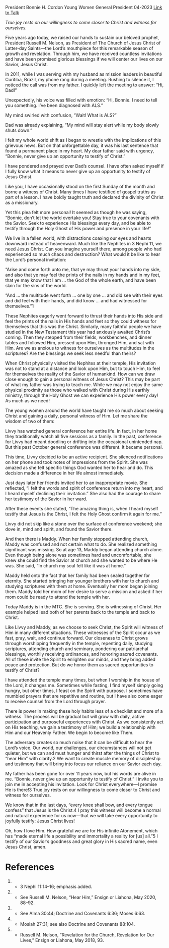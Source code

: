 President Bonnie H. Cordon
Young Women General President
04-2023
[Link to Talk](https://www.churchofjesuschrist.org/study/general-conference/2023/04/12cordon?lang=eng)

_True joy rests on our willingness to come closer to Christ and witness for ourselves._

Five years ago today, we raised our hands to sustain our beloved prophet, President Russell M. Nelson, as President of The Church of Jesus Christ of Latter-day Saints―the Lord’s mouthpiece for this remarkable season of growth and revelation. Through him, we have received countless invitations and have been promised glorious blessings if we will center our lives on our Savior, Jesus Christ.

In 2011, while I was serving with my husband as mission leaders in beautiful Curitiba, Brazil, my phone rang during a meeting. Rushing to silence it, I noticed the call was from my father. I quickly left the meeting to answer: “Hi, Dad!”

Unexpectedly, his voice was filled with emotion: “Hi, Bonnie. I need to tell you something. I’ve been diagnosed with ALS.”

My mind swirled with confusion, “Wait! What is ALS?”

Dad was already explaining, “My mind will stay alert while my body slowly shuts down.”

I felt my whole world shift as I began to wrestle with the implications of this grievous news. But on that unforgettable day, it was his last sentence that found a permanent place in my heart. My dear father said with urgency, “Bonnie, never give up an opportunity to testify of Christ.”

I have pondered and prayed over Dad’s counsel. I have often asked myself if I fully know what it means to never give up an opportunity to testify of Jesus Christ.

Like you, I have occasionally stood on the first Sunday of the month and borne a witness of Christ. Many times I have testified of gospel truths as part of a lesson. I have boldly taught truth and declared the divinity of Christ as a missionary.

Yet this plea felt more personal! It seemed as though he was saying, “Bonnie, don’t let the world overtake you! Stay true to your covenants with the Savior. Seek to experience His blessings every day, and be able to testify through the Holy Ghost of His power and presence in your life!”

We live in a fallen world, with distractions coaxing our eyes and hearts downward instead of heavenward. Much like the Nephites in 3 Nephi 11, we need Jesus Christ. Can you imagine yourself there, among people who had experienced so much chaos and destruction? What would it be like to hear the Lord’s personal invitation:

“Arise and come forth unto me, that ye may thrust your hands into my side, and also that ye may feel the prints of the nails in my hands and in my feet, that ye may know that I am … the God of the whole earth, and have been slain for the sins of the world.

“And … the multitude went forth … one by one … and did see with their eyes and did feel with their hands, and did know … and had witnessed for themselves.”1

These Nephites eagerly went forward to thrust their hands into His side and feel the prints of the nails in His hands and feet so they could witness for themselves that this was the Christ. Similarly, many faithful people we have studied in the New Testament this year had anxiously awaited Christ’s coming. Then they stepped from their fields, workbenches, and dinner tables and followed Him, pressed upon Him, thronged Him, and sat with Him. Are we as anxious to witness for ourselves as the multitudes in the scriptures? Are the blessings we seek less needful than theirs?

When Christ physically visited the Nephites at their temple, His invitation was not to stand at a distance and look upon Him, but to touch Him, to feel for themselves the reality of the Savior of humankind. How can we draw close enough to gain a personal witness of Jesus Christ? This may be part of what my father was trying to teach me. While we may not enjoy the same physical proximity as those who walked with Christ during His earthly ministry, through the Holy Ghost we can experience His power every day! As much as we need!

The young women around the world have taught me so much about seeking Christ and gaining a daily, personal witness of Him. Let me share the wisdom of two of them:

Livvy has watched general conference her entire life. In fact, in her home they traditionally watch all five sessions as a family. In the past, conference for Livvy had meant doodling or drifting into the occasional unintended nap. But this past October general conference was different. It became personal.

This time, Livvy decided to be an active recipient. She silenced notifications on her phone and took notes of impressions from the Spirit. She was amazed as she felt specific things God wanted her to hear and do. This decision made a difference in her life almost immediately.

Just days later her friends invited her to an inappropriate movie. She reflected, “I felt the words and spirit of conference return into my heart, and I heard myself declining their invitation.” She also had the courage to share her testimony of the Savior in her ward.

After these events she stated, “The amazing thing is, when I heard myself testify that Jesus is the Christ, I felt the Holy Ghost confirm it again for me.”

Livvy did not skip like a stone over the surface of conference weekend; she dove in, mind and spirit, and found the Savior there.

And then there is Maddy. When her family stopped attending church, Maddy was confused and not certain what to do. She realized something significant was missing. So at age 13, Maddy began attending church alone. Even though being alone was sometimes hard and uncomfortable, she knew she could find the Savior at church and she wanted to be where He was. She said, “In church my soul felt like it was at home.”

Maddy held onto the fact that her family had been sealed together for eternity. She started bringing her younger brothers with her to church and studying scriptures with them at home. Eventually her mom began joining them. Maddy told her mom of her desire to serve a mission and asked if her mom could be ready to attend the temple with her.

Today Maddy is in the MTC. She is serving. She is witnessing of Christ. Her example helped lead both of her parents back to the temple and back to Christ.

Like Livvy and Maddy, as we choose to seek Christ, the Spirit will witness of Him in many different situations. These witnesses of the Spirit occur as we fast, pray, wait, and continue forward. Our closeness to Christ grows through worshipping frequently in the temple, repenting daily, studying scriptures, attending church and seminary, pondering our patriarchal blessings, worthily receiving ordinances, and honoring sacred covenants. All of these invite the Spirit to enlighten our minds, and they bring added peace and protection. But do we honor them as sacred opportunities to testify of Christ?

I have attended the temple many times, but when I worship in the house of the Lord, it changes me. Sometimes while fasting, I find myself simply going hungry, but other times, I feast on the Spirit with purpose. I sometimes have mumbled prayers that are repetitive and routine, but I have also come eager to receive counsel from the Lord through prayer.

There is power in making these holy habits less of a checklist and more of a witness. The process will be gradual but will grow with daily, active participation and purposeful experiences with Christ. As we consistently act on His teaching, we gain a testimony of Him; we build a relationship with Him and our Heavenly Father. We begin to become like Them.

The adversary creates so much noise that it can be difficult to hear the Lord’s voice. Our world, our challenges, our circumstances will not get quieter, but we can and must hunger and thirst after the things of Christ to “hear Him” with clarity.2 We want to create muscle memory of discipleship and testimony that will bring into focus our reliance on our Savior each day.

My father has been gone for over 11 years now, but his words are alive in me. “Bonnie, never give up an opportunity to testify of Christ.” I invite you to join me in accepting his invitation. Look for Christ everywhere―I promise He is there!3 True joy rests on our willingness to come closer to Christ and witness for ourselves.

We know that in the last days, “every knee shall bow, and every tongue confess” that Jesus is the Christ.4 I pray this witness will become a normal and natural experience for us now—that we will take every opportunity to joyfully testify: Jesus Christ lives!

Oh, how I love Him. How grateful we are for His infinite Atonement, which has “made eternal life a possibility and immortality a reality for [us] all.”5 I testify of our Savior’s goodness and great glory in His sacred name, even Jesus Christ, amen.

# References
1. - 3 Nephi 11:14–16; emphasis added.
2. - See Russell M. Nelson, “Hear Him,” Ensign or Liahona, May 2020, 88–92.
3. - See Alma 30:44; Doctrine and Covenants 6:36; Moses 6:63.
4. - Mosiah 27:31; see also Doctrine and Covenants 88:104.
5. - Russell M. Nelson, “Revelation for the Church, Revelation for Our Lives,” Ensign or Liahona, May 2018, 93.